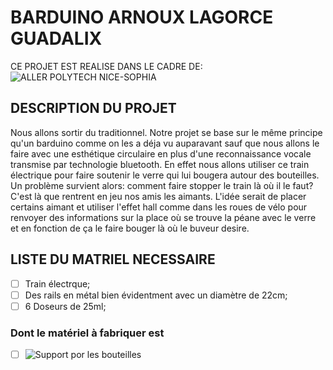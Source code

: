# BARDUINO ARNOUX LAGORCE GUADALIX
CE PROJET EST REALISE DANS LE CADRE DE:
![ALLER POLYTECH NICE-SOPHIA](http://unice.fr/formation/formation-initiale/epuing54/++resource++unice.gof.images/logos/epu.png)

## DESCRIPTION DU PROJET
  Nous allons sortir du traditionnel. Notre projet se base sur le même principe qu'un barduino comme on les a déja vu auparavant
sauf que nous allons le faire avec une esthétique circulaire en plus d'une reconnaissance vocale transmise par technologie
bluetooth.
  En effet nous allons utiliser ce train électrique pour faire soutenir le verre qui lui bougera autour des bouteilles. Un problème
survient alors: comment faire stopper le train là où il le faut? C'est là que rentrent en jeu nos amis les aimants. L'idée serait
de placer certains aimant et utiliser l'effet hall comme dans les roues de vélo pour renvoyer des informations sur la place où se trouve la péane avec le verre et en fonction de ça le faire bouger là où le buveur desire.

## LISTE DU MATRIEL NECESSAIRE
  - [ ] Train électrque;
  - [ ] Des rails en métal bien évidentment avec un diamètre de 22cm;
  - [ ] 6 Doseurs de 25ml;
  ### Dont le matériel à fabriquer est
  - [ ] ![Support por les bouteilles](https://pmcdn.priceminister.com/photo/1138043004.jpg "Support por les bouteilles")
